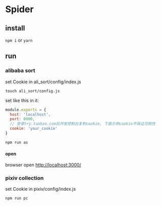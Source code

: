 # Spider

## install

`npm i` or `yarn`

## run

### alibaba sort

set Cookie in ali_sort/config/index.js

`touch ali_sort/config.js`

set like this in it:

```js
module.exports = {
  host: 'localhost',
  port: 8000,
  // 登录try.taobao.com后开发控制台复制cookie, 下面示例cookie不保证可用性
  cookie: 'your_cookie'
}
```

`npm run as`

#### open

browser open [http://localhost:3000/](http://localhost:3000/)

### pixiv collection

set Cookie in pixiv/config/index.js

`npm run pc`
